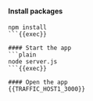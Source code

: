 
#### Install packages
```plain
npm install
```{{exec}}

#### Start the app
```plain
node server.js
```{{exec}}

#### Open the app
{{TRAFFIC_HOST1_3000}}




